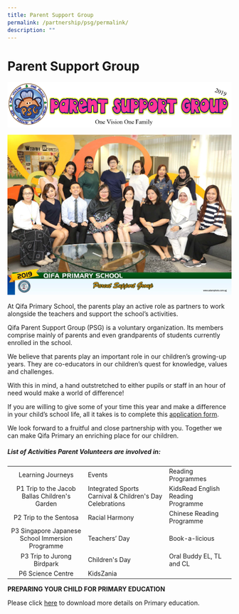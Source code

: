 ```yaml
---
title: Parent Support Group
permalink: /partnership/psg/permalink/
description: ""
---
```

Parent Support Group
====================
![](/images/PSGHEADER1.png)

![](/images/parent%20support%20group%202.jpg)

At Qifa Primary School, the parents play an active role as partners to work alongside the teachers and support the school’s activities.    
  
Qifa Parent Support Group (PSG) is a voluntary organization. Its members comprise mainly of parents and even grandparents of students currently enrolled in the school.  
  
We believe that parents play an important role in our children’s growing-up years. They are co-educators in our children’s quest for knowledge, values and challenges.    
  
With this in mind, a hand outstretched to either pupils or staff in an hour of need would make a world of difference!   
  
If you are willing to give some of your time this year and make a difference in your child’s school life, all it takes is to complete this [application form](https://go.gov.sg/qps-psg).   
  
We look forward to a fruitful and close partnership with you. Together we can make Qifa Primary an enriching place for our children.  
  

  

##### List of Activities Parent Volunteers are involved in:

|                                                  |                                                          |                                    |
|:------------------------------------------------:|----------------------------------------------------------|------------------------------------|
| Learning Journeys                                | Events                                                   | Reading Programmes                 |
|   P1 Trip to the Jacob Ballas Children's Garden  | Integrated Sports Carnival & Children's Day Celebrations | KidsRead English Reading Programme |
|              P2 Trip to the Sentosa              |                      Racial Harmony                      |      Chinese Reading Programme     |
| P3 Singapore Japanese School Immersion Programme |                       Teachers’ Day                      |           Book-a-licious           |
|            P3 Trip to Jurong Birdpark            |                      Children's Day                      |      Oral Buddy  EL, TL and CL     |
|                 P6 Science Centre                |                         KidsZania                        |                                    |

**PREPARING YOUR CHILD FOR PRIMARY EDUCATION**

Please click [here](/files/Primary%20Education%20(Dec%202013).pdf) to download more details on Primary education.